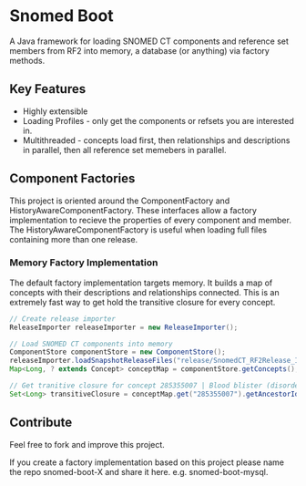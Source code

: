 # Snomed Boot
A Java framework for loading SNOMED CT components and reference set members from RF2 into memory, a database (or anything) via factory methods.

## Key Features
- Highly extensible
- Loading Profiles - only get the components or refsets you are interested in.
- Multithreaded - concepts load first, then relationships and descriptions in parallel, then all reference set memebers in parallel.

## Component Factories
This project is oriented around the ComponentFactory and HistoryAwareComponentFactory. These interfaces allow a factory implementation to recieve the properties of every component and member. The HistoryAwareComponentFactory is useful when loading full files containing more than one release.

### Memory Factory Implementation
The default factory implementation targets memory. It builds a map of concepts with their descriptions and relationships connected. This is an extremely fast way to get hold the transitive closure for every concept.
```java
// Create release importer
ReleaseImporter releaseImporter = new ReleaseImporter();

// Load SNOMED CT components into memory
ComponentStore componentStore = new ComponentStore();
releaseImporter.loadSnapshotReleaseFiles("release/SnomedCT_RF2Release_INT_20160731", LoadingProfile.light, new ComponentFactoryImpl(componentStore));
Map<Long, ? extends Concept> conceptMap = componentStore.getConcepts();

// Get tranitive closure for concept 285355007 | Blood blister (disorder) |
Set<Long> transitiveClosure = conceptMap.get("285355007").getAncestorIds();
```

## Contribute
Feel free to fork and improve this project.

If you create a factory implementation based on this project please name the repo snomed-boot-X and share it here. e.g. snomed-boot-mysql.
